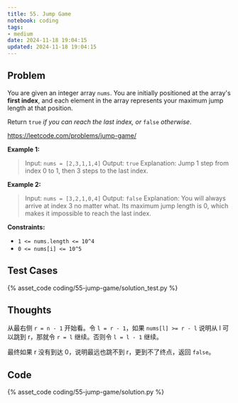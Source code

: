 ```yaml
---
title: 55. Jump Game
notebook: coding
tags:
- medium
date: 2024-11-18 19:04:15
updated: 2024-11-18 19:04:15
---
```

## Problem

You are given an integer array `nums`. You are initially positioned at the array's **first index**, and each element in the array represents your maximum jump length at that position.

Return `true` _if you can reach the last index, or_ `false` _otherwise_.

<https://leetcode.com/problems/jump-game/>

**Example 1:**

> Input: `nums = [2,3,1,1,4]`
> Output: `true`
> Explanation: Jump 1 step from index 0 to 1, then 3 steps to the last index.

**Example 2:**

> Input: `nums = [3,2,1,0,4]`
> Output: `false`
> Explanation: You will always arrive at index 3 no matter what. Its maximum jump length is 0, which makes it impossible to reach the last index.

**Constraints:**

- `1 <= nums.length <= 10^4`
- `0 <= nums[i] <= 10^5`

## Test Cases

{% asset_code coding/55-jump-game/solution_test.py %}

## Thoughts

从最右侧 `r = n - 1` 开始看。令 `l = r - 1`，如果 `nums[l] >= r - l` 说明从 l 可以跳到 r，那就令 `r = l` 继续。否则令 `l = l - 1` 继续。

最终如果 r 没有到达 0，说明最远也跳不到 r，更到不了终点，返回 `false`。

## Code

{% asset_code coding/55-jump-game/solution.py %}
